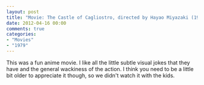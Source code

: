 ```yaml
---
layout: post
title: "Movie: The Castle of Cagliostro, directed by Hayao Miyazaki (1979)"
date: 2012-04-16 00:00
comments: true
categories:
- "Movies"
- "1979"
---
```


This was a fun anime movie. I like all the little subtle visual
jokes that they have and the general wackiness of the action. I
think you need to be a little bit older to appreciate it though, so
we didn't watch it with the kids.
